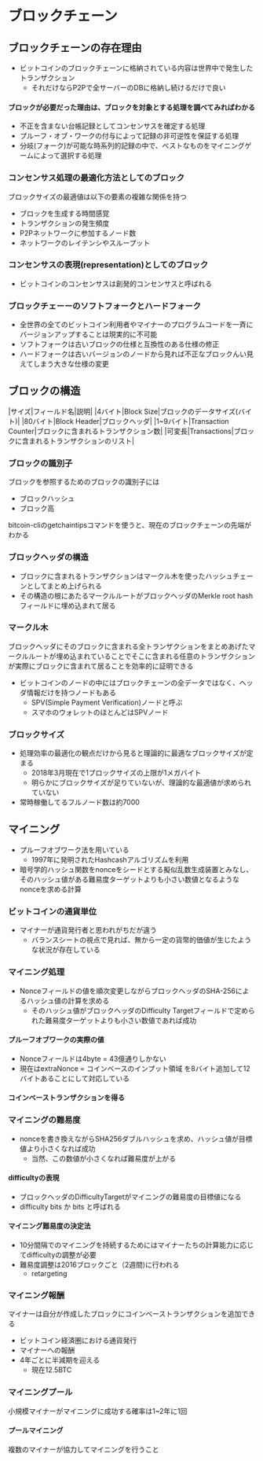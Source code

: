 # ブロックチェーン
## ブロックチェーンの存在理由
- ビットコインのブロックチェーンに格納されている内容は世界中で発生したトランザクション
    - それだけならP2Pで全サーバーのDBに格納し続けるだけで良い

#### ブロックが必要だった理由は、ブロックを対象とする処理を調べてみればわかる
- 不正を含まない台帳記録としてコンセンサスを確定する処理
- プルーフ・オブ・ワークの付与によって記録の非可逆性を保証する処理
- 分岐(フォーク)が可能な時系列的記録の中で、ベストなものをマイニングゲームによって選択する処理

### コンセンサス処理の最適化方法としてのブロック
ブロックサイズの最適値は以下の要素の複雑な関係を持つ
- ブロックを生成する時間感覚
- トランザクションの発生頻度
- P2Pネットワークに参加するノード数
- ネットワークのレイテンシやスループット

### コンセンサスの表現(representation)としてのブロック
- ビットコインのコンセンサスは創発的コンセンサスと呼ばれる

### ブロックチェーーのソフトフォークとハードフォーク
- 全世界の全てのビットコイン利用者やマイナーのプログラムコードを一斉にバージョンアップすることは現実的に不可能
- ソフトフォークは古いブロックの仕様と互換性のある仕様の修正
- ハードフォークは古いバージョンのノードから見れば不正なブロックんい見えてしまう大きな仕様の変更

## ブロックの構造
|サイズ|フィールド名|説明|
|4バイト|Block Size|ブロックのデータサイズ(バイト)|
|80バイト|Block Header|ブロックヘッダ|
|1~9バイト|Transaction Counter|ブロックに含まれるトランザクション数|
|可変長|Transactions|ブロックに含まれるトランザクションのリスト|

### ブロックの識別子
ブロックを参照するためのブロックの識別子には
- ブロックハッシュ
- ブロック高

bitcoin-cliのgetchaintipsコマンドを使うと、現在のブロックチェーンの先端がわかる

### ブロックヘッダの構造
- ブロックに含まれるトランザクションはマークル木を使ったハッシュチェーンとしてまとめ上げられる
- その構造の根にあたるマークルルートがブロックヘッダのMerkle root hashフィールドに埋め込まれて居る

### マークル木
ブロックヘッダにそのブロックに含まれる全トランザクションをまとめあげたマークルルートが埋め込まれていることでそこに含まれる任意のトランザクションが実際にブロックに含まれて居ることを効率的に証明できる

- ビットコインのノードの中にはブロックチェーンの全データではなく、ヘッダ情報だけを持つノードもある
    - SPV(Simple Payment Verification)ノードと呼ぶ
    - スマホのウォレットのほとんどはSPVノード

### ブロックサイズ
- 処理効率の最適化の観点だけから見ると理論的に最適なブロックサイズが定まる
    - 2018年3月現在で1ブロックサイズの上限が1メガバイト
    - 明らかにブロックサイズが足りていないが、理論的な最適値が求められていない
- 常時稼働してるフルノード数は約7000

## マイニング
- プルーフオブワーク法を用いている
    - 1997年に発明されたHashcashアルゴリズムを利用
- 暗号学的ハッシュ関数をnonceをシードとする擬似乱数生成装置とみなし、そのハッシュ値がある難易度ターゲットよりも小さい数値となるようなnonceを求める計算

### ビットコインの通貨単位
- マイナーが通貨発行者と思われがちだが違う
    - バランスシートの視点で見れば、無から一定の貨幣的価値が生じたような状況が存在している

### マイニング処理
- Nonceフィールドの値を順次変更しながらブロックヘッダのSHA-256によるハッシュ値の計算を求める
    - そのハッシュ値がブロックヘッダのDifficulty Targetフィールドで定められた難易度ターゲットよりも小さい数値であれば成功

#### プルーフオブワークの実際の値
- Nonceフィールドは4byte = 43億通りしかない
- 現在はextraNonce = コインベースのインプット領域 を8バイト追加して12バイトあることにして対応している 

#### コインベーストランザクションを得る

### マイニングの難易度
- nonceを書き換えながらSHA256ダブルハッシュを求め、ハッシュ値が目標値より小さくなれば成功
    - 当然、この数値が小さくなれば難易度が上がる

#### difficultyの表現
- ブロックヘッダのDifficultyTargetがマイニングの難易度の目標値になる
- difficulty bits か bits と呼ばれる

#### マイニング難易度の決定法
- 10分間隔でのマイニングを持続するためにはマイナーたちの計算能力に応じてdifficultyの調整が必要
- 難易度調整は2016ブロックごと（2週間)に行われる
    - retargeting

### マイニング報酬
マイナーは自分が作成したブロックにコインベーストランザクションを追加できる
- ビットコイン経済圏における通貨発行
- マイナーへの報酬
- 4年ごとに半減期を迎える
    - 現在12.5BTC

### マイニングプール
小規模マイナーがマイニングに成功する確率は1~2年に1回

#### プールマイニング
複数のマイナーが協力してマイニングを行うこと








































